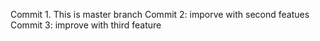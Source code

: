 Commit 1. This is master branch
Commit 2: imporve with second featues
Commit 3: improve with third feature